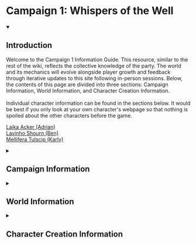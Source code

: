 # Campaign 1: Whispers of the Well

<details open>
<summary><h2>Introduction</h2></summary>

Welcome to the Campaign 1 Information Guide. This resource, similar to the rest of the wiki, reflects the collective knowledge of the party. The world and its mechanics will evolve alongside player growth and feedback through iterative updates to this site following in-person sessions. Below, the contents of this page are divided into three sections: Campaign Information, World Information, and Character Creation Information.
<br>
<br>
Individual character information can be found in the sections below. It would be best if you only look at your own character's webpage so that nothing is spoiled about the other characters before the game.
<br>

<a href="Laika Acker.html">Laika Acker (Adrian)</a>
<br>
<a href="Lavinho Shourn.html">Lavinho Shourn (Ben)</a>
<br>
<a href="Mellifera Tulscip.html">Mellifera Tulscip (Karly)</a>

</details>

<details closed>
<summary><h2>Campaign Information</h2></summary>

The campaign will be called, <a href="Whisper of the Well.html">Whisper of the Well</a>, taking place within the eco/plane of <a href="Toma.html">Toma</a>. Although, as seen with the name of the wiki, the <a href="Scape.html">Scape</a> is the name of the universe. Currently, the significance of the Scape remains undiscovered. For more background information on the world, see <a href="#World Information">World Information</a>.

<details open>
<summary><h3>Unlock System</h3></summary>

The <a href="Unlock System.html">Unlock System</a> slowly introduces new homebrew classes, spells, and races as the party progresses. Once unlocked, these options will be available to all.

</details>

<details open>
<summary><h3>Will</h3></summary>



<a href="Will.html">Will</a>  (**WIL**) represents the intangible reserve of self-determination, mental fortitude, and spiritual vitality that shields a creature’s identity from external corruption—especially psychic parasites, fungal hive-minds, and masterful manipulation. It measures how well a being can maintain its own thought patterns, beliefs, knowledge, and loyalties in the face of subtle or forceful mental intrusion. This number will be higher than your other main stats, but that is because it does not reflect rolls, but rather a mental health pool that protects you from permanent belief changes such as mindlessness or ideological subversion. Certain kingdoms have evolved to influence will, as seen with [[Inoculation]] and [[Celia Resonance]].

**Maximum WIL = CON + STR + DEX + WIS + INT + CHA + PB** 

</details>

<details open>
<summary><h3>Merchant System</h3></summary>

The <a href="Merchant System.html">Merchant System</a> encompasses a grouping of belief-based magic frameworks within the Toman Ecoss, including <a href="Source Surge.html">Source Surges</a>, <a href="Discovery Inspiration.html">Discovery Inspiration</a>, and <a href="Sea Level Spell.html">Sea Level Spells</a>. Its purpose is to let characters harness the power of their beliefs, translating them into tangible abilities that enhance both roleplay and narrative immersion.

**Source Surges**:  
- **Passive Surges**: Natural events triggered by overlapping belief spheres, often influenced by powerful entities or religious Orders. Examples include spontaneous growth of roots from a druid’s grief, or a fighter feeling sudden renewed vigor.
- **Controlled Surges**: Intentional activations of belief by channeling on personal "Claims"—aspects of a character’s faith, virtues, purpose, oaths, and connections.

**Claims**:  
Represent core aspects of a character (Faith, Virtue, Purpose, Oath, Connection). Once all are filled, players can coordinate with the DM to form an avatar of their belief, a manifestation of their ideals given tangible form.

**Restorative Meditation**:  
After using a controlled surge, a character must rest for a week or meditate to restore their abilities. Daily meditative practices speed recovery, each hour of meditation reduces downtime by a day.

**Flow State & Stagnant State**:  
- *Flow State*: A meditative state representing peak alignment of focus. In this state, you gain +1 to any stat but CON. You have advantage on any check with the stat you chose for the duration of flow state.
- *Stagnant State*: A contrasting meditative approach of non-judgement and void. In this state, you gain +1 WIS while in this state. Creatures have advantage to hit you in this state. 

**Discovery Inspiration**:  
Replaces traditional DMG Inspiration. By achieving personal milestones, uncovering truths, or fulfilling goals, players earn dice of varying sizes (D4 to D20). Lesser dice (D4–D12) resemble Bardic Inspiration and must be used quickly, while a D20 represents a major milestone and can be saved between sessions.

**Sea Level Spells**:  
A unique, soul-attuned spell or ability—highly personal and reflective of the character’s essence. This is not available at the start of the game.



</details>

<details open>
<summary><h4>Anim and Belief</h3></summary>

[[Anim]] is mana-adjacent resource within the magic system of Toma. It is thought of as existing in three distinct states:

1. Anima (Externalized, or Outputted Anim)
2. Animus (Internalized, or Inputted Anim)
3. [[Belief]] (Untapped State)

Although belief is actually a potential state of Anim, its differences to the other states grant it emphasis and a unique name in fields of study.

<details open>
<summary><h4>Anim Illnesses, Belief Afflicts</h3></summary>

Belief Afflicts or affliction influence and manifest in a creature's perception and consciousness, whereas Anim Illnesses physically effects the creature. However, belief afflicts are special because they are influenced by Will.



<details open>
<summary><h5>Inoculation</h3></summary>
see [[Celia Resonance]]...

As an example, [[Inoculation]] is a ramping belief affliction that is caused by [[Chantic Spore|Chantic Spores]], which are carried by largest fungal following in the [[Celia]] kingdom. 

</details>


</details>
</details>
</details>

<details closed>
<summary><h2>World Information</h2></summary>

This section highlights key historical periods, locations, belief systems, and metaphysical structures shaping Toma and its inhabitants.




<details open>
<summary><h3>Purpose Taxonomy</h3></summary>

<a href="Purpose Taxonomy.html">Purpose Taxonomy</a> is an ancient classification system that categorizes existence, guiding the understanding of the soul, belief, hierarchies, and power dynamics:

- <a href="Eco.html">Eco</a> (Plane) (Theoretical)  
- <a href="Kingdom.html">Kingdom</a> (Inhabitant)  
- <a href="Phylum.html">Phylum</a> (Ideology)  
- <a href="Class.html">Class</a> (Government)  
- <a href="Order.html">Order</a> (Civilization)  
- <a href="Family.html">Family</a> (Community)  
- <a href="Essa.html">Essa</a> (Soul’s Purpose) (Theoretical)

</details>

<details open>
<summary><h3>Toma</h3></summary>
<img src="wiki_images/Jetti Sound.png"><i>An image of the Jetti Sound, a coastal region of Sancta.</i></img>

Toma is the eco, or plane of existence, for this game. Although, I have heard a few popular scientific theories for an "Ecoss" floating around. You will be starting the game in [[Sancta]], Toma's warmer southern continent.
</details>

<details open>
<summary><h3>Kingdoms</h3></summary>

Each kingdom's eco functions are explored further in their respective notes. Listed below are the kingdoms of creation within [[Toma]]:

- [[Nesa]] (Deity)
- [[Automata]] (Construct)
- [[Bluma]] (Plant and Chromista)
- [[Celia]] (Fungi and claims some bacterial roles)
- [[Decara]] (Archaea and Bacteria)
- [[Ferra]] (Animal)
- [[Huma]] (Humanoid)
- [[Monstra]] (Monster)
- [[Natura]] (Elemental)
- [[Spira]] (Spirit) 
- [[Resonant]] (Multiple Kingdoms)

The **Proto** kingdom, also known as Protista, served as the foundation for the evolution of the Bluma and Decara kingdoms.

Kingdoms are distinguished by their eco/planar/empire function, which may influence character creation and the organization of their belief systems. For example, Ferra and Bluma are considered low-minded creatures, whereas others may be classified as middle-minded or high-minded. This distinction refers to purpose taxonomy and will influence character creation through resonance.

Kingdoms may have subkingdoms, which translate to races and subraces, that pinpoint the same empire function but from a different angle. The term "sub" is used to denote populations within a greater kingdom.

</details>

<details open>
<summary><h3>Resonance</h3></summary>

<img src="wiki_images/Shark Goblin.png"><i>Shark Goblin, a Monstra-Ferra (Goblin-Manger Shark) Resonant, also known as a Varmid.</i></a>

**Resonance** refers to the natural evolution of living creatures existing in two or more kingdoms, integrating their traits and functions. Huma populations have coined many names for resonants based on their kingdom composition and characteristics. 



</details>


<details open>
<summary><h3>Historical Understanding</h3></summary>

Toma’s timeline is divided into Lines, each concluding with a rotation shift of the <a href="World Gyre.html">World Gyre</a>:

- <a href="Taxotheir Line.html">Taxotheir Line</a>: Studied for its ties to early Huma governance, the remains and artifacts of this time are incredibly sought after by historians. This period of time is only known through this analytical observation, so the narrative is seen through many theories. For example, the roots of Purpose Taxonomy are commonly believed to have survived from this period to the current day, likely originating in a time of scientific and cultural renaissance. Consequently, there are many hypothesis regarding what happened to civilization. For this reason, there is thought to have been a great cataclysm that has since had its signs buried in rewritten history. The prevailing theory in Sol Unita's academic community is that the Taxotheir Line was marked by intense conflict over Hollow Resources. Although popular, there are strong points against this claim, as there are for many topics in the world of Toma.
  
- <a href="Cel Blindbirth Line.html">Cel Blindbirth Line</a>: Nearing the end of this cataclysm, Celia and Primordials quickly began to dominate the overground. Huma populations slowly became the crossfire for a war between these growing kingdoms, forcing Huma societies to reposition underground as the conflicts ramped to heights never observed before. During this time in the subterrain, the Huma population fell steadily, eventually reaching just 4% of the original population before making a recovery in the next line.
  
- <a href="Line from Few.html">Line from Few</a>: Societies slowly began to emerge from their age-long refuge in Endem as Celia’s dominance reached its climax come the World Gyre's shift. Societies like the Scepitath (now Sol Unita) and the Branches of Concordia (from Esterik/Esteran Leredith) formed, establishing new balances of faith, trade, and governance. However, it should be known that many other Huma civilizations exist other than the two mentioned here. 

- <a href="Current Line.html">Current Line</a>: We are currently in the 40th year of the Current Line. The most notable event so far has been the expansion of the Airship Pact, a pact made between classes regarding individual demands and expectations of innerplanar travel by airship. This meeting, held in Hypri, hosted powerful speeches to the Chain of Delta, a historically isolated class from the western steppes of Wyldere.

</details>

<details open>
<summary><h3>Scender, Sol Unita, Asceptim, Asath</h3></summary>

<img src="wiki_images/Sol Unita Insignia (PS Final).jpg"><i>Sol Unita Insignia</i></img>


**Eco**: <a href="Toma.html">Toma</a> of <a href="Toman Ecoss.html">Toman Ecoss</a>  
**Kingdom**: <a href="Huma.html">Huma</a>  
**Phylum**: <a href="Asceptim.html">Asceptim</a>
**Class**: <a href="Sol Unita.html">Sol Unita</a>
**Order**: <a href="Scender">Scender</a>


Your journey begins in the capital order of the <a href="Sol Unita.html">Sol Unita</a> <a href="Scender.html">Scender</a>. This government spreads <a href="Asceptim.html">Asceptim</a> across <a href="Toma.html">Toma</a>.

<a href="Asath.html">Asath</a>., the Eye, is a worshipped Nesa, or god, that guides Asceptim and followers. Asath's rise of influence began alongside the <a href="Line from Few">Line from Few</a>, causing the development of the <a href="Rites of Huma.html">Rites of Huma</a>, a series of religious rites contained in <a href="Ester Slate.html">Ester Slates</a>. These rites are governing documents that influence policy and spiritual practices in Sol Unita.

**Example: the Rite of Rule**:  
*"If you do not understand that which you rule, you do not rule anything at all."*

- *Rite of Rule*: Guidance for leaders, channeling ancestral wisdom for just governance. 
<details open>
<summary><h4>Ophelia Necesse</h4></summary>

<img src="wiki_images/Ophelia Necesse.png"><i>Ophelia Necesse</i></a>

Ophelia Necesse, the Fallen Apostle, rules Scender in the current line.



<details open>
<summary><h4> Scender Sneak Peeks<h4></summary>
<img src="wiki_images/Scender (Viv's Market).png"><i>Viv's Market</i></a>
<img src="wiki_images/Scender (Boy and Mother 1).png"><i>Boy and Mother</i></a>
<img src="wiki_images/Scender (Preacher's Vassal).png"><i>Preacher's Vassal</i></a>
<img src="wiki_images/Scender (Tugaloo's Tinder).png"><i>Tugaloo's Tinder</i></a>
<img src="wiki_images/Scender (Quarus Vineyard).png"><i>Quarus Vineyard</i></a>

</details>

</details>




<details open>
<summary><h3>Hollow Resources</h3></summary>

Hollow Resources are vital materials formed from the transformative breakdown of anim-infused organic matter, leaving behind potent substances that are aligned with the belief sphere of the creature involved. These resources fuel technology, spiritual practices, and sometimes, entire economies.

**Examples**:  
- **Photometal**: Stores and imprints beliefs under preferential light exposure.   
- **Primma**: From Celia’s decomposition process. Hardens with moisture.  
- **Aprima**: Purer, light-reflective, form of Primma used in most infrastructure, revered in Sol Unita culture.

These resources underlie societal advancements, often causing power struggles. Throughout the game you will learn of more resources than those shown here.

</details>



<details open>
<summary><h3>Concordia and the Branches of Concordia</h3></summary>

<a href="Concordia">Concordia</a> is a continent governed by the <a href="Branches of Concordia">Branches of Concordia</a>, a government formed around hereditary meritocracy, nationalism, and strict cultural values. Emerging from the ashes of the slow fire that was the Esteran Leredith's decline during the previous Taxotheir and Cel Blindbirth Lines, the Branches forged new roots of governance in the values of unity, cultural heritage, and economic growth at the start of the Line from Few.

In the Current Line, two polarized factions, the <a href="Seos Ofshut">Seos Ofshut</a> and the <a href="Leiflan Ofshut">Leiflan Ofshut</a>, shape the political climate of the Branches. Seos push for foreign trade and expansion, while Leiflan favor isolationism and cultural conservation. Resources like Lichen Pearls and Corlin Trees support both economic and spiritual life, with cities like the capital order of Kaina and the military port city of Be'him holding strategic and historical significance on the continent. The Sedl Continental Army, a mobile governing body and militia, occupies the entire continent except the far, icy reaches to the northeast.

The current state of polarization and political turmoil was a result of the years following the War of Conclusions, with the era being remembered in Concordian culture as the "<a href="Driftwood Nightmare">Driftwood Nightmare</a>". This war was between the Scepitath (now Sol Unita) and the Branches of Concordia, started on the 467th year of the Line from Few and lasted 37 years. You will learn more about the following events soon.


</details>

</details>
</details>
</details>
<details closed>
<summary><h2>Character Creation Information</h2></summary>

Character creation is flexible and player-driven. If you have a unique idea that isn't in the rules or is otherwise homebrew, then let me know and we can probably make it work.

<details open>
<summary><h3>Level</h3></summary>

All characters begin at level 3, though leveling may occur asymmetrically. If you wish for an alternate start due to a unique character concept, let me know.

</details>

<details open>
<summary><h3>Starting Equipment and Wealth</h3></summary>

You start with standard equipment plus 0–180g, reflecting personal background. Converse with the DM for creative builds and to determine gold amounts.

</details>

<details open>
<summary><h3>Stat Allocation and Will</h3></summary>

Use point-buy for balanced power level growth. For guidance:  
!(Point Buy)[https://chicken-dinner.com/5e/5e-point-buy.html]

Additionally, you must add a new stat to your character sheet called **Will**. 

</details>

<details open>
<summary><h3>Claim Boxes</h3></summary>

On your character sheet, there should be five claim boxes to be used by the [[Merchant System]].

</details>

<details open>
<summary><h3>Feats</h3></summary>

All official feats allowed except Lucky. This is subject to change, as I have not gone through every feat.

</details>

<details open>
<summary><h3>Spells</h3></summary>

Most official spells allowed except Astral Projection and Silvery Barbs. Upon leveling, I will make sure the spells work before you play with them.

</details>

<details open>
<summary><h3>Playable Races</h3></summary>

I would list playable races here, but everybody already has their character figured out.

</details>

<details open>
<summary><h3>Classes and Subclasses</h3></summary>

- **Artificer**: Official subclasses  
- **Barbarian**: Official subclasses
- **Bard**: Official subclasses  
- **Cleric**: Official subclasses + <a href="Asceptim (Cleric Domain).html">Asceptim Domain  </a> 
- **Druid**: Official subclasses  
- **Fighter**: Official subclasses  
- **Monk**: Official subclasses + <a href="Way of the Slime (Monk Tradition).html">Way of the Slime </a> 
- **Paladin**: Official subclasses  
- **Ranger**: Official subclasses
- **Rogue**: Official subclasses  
- **Sorcerer**: Official subclasses + <a href="Belief Gambit (Sorcerer Origin).html">Belief Gambit Origin</a>  
- **Warlock**: Official subclasses  
- **Wizard**: Official subclasses

</details>

